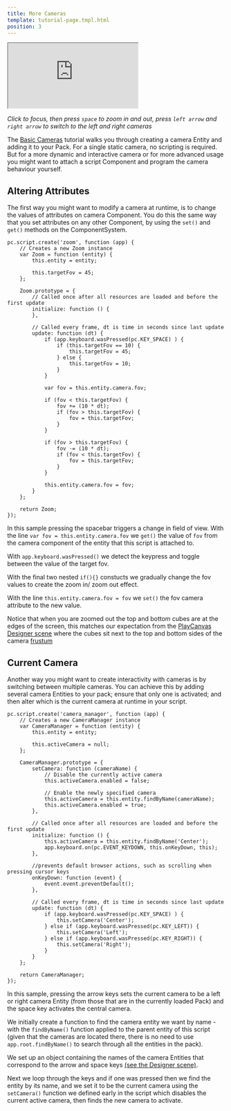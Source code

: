 ```yaml
---
title: More Cameras
template: tutorial-page.tmpl.html
position: 3
---
```


<iframe src="http://apps.playcanvas.com/playcanvas/tutorials/more_cameras?overlay=false" ></iframe>

*Click to focus, then press `space` to zoom in and out, press `left arrow` and `right arrow` to switch to the left and right cameras*

The [Basic Cameras][1] tutorial walks you through creating a camera Entity and adding it to your Pack. For a single static camera, no scripting is required. But for a more dynamic and interactive camera or for more advanced usage you might want to attach a script Component and program the camera behaviour yourself.

## Altering Attributes

The first way you might want to modify a camera at runtime, is to change the values of attributes on camera Component. You do this the same way that you set attributes on any other Component, by using the `set()` and `get()`
methods on the ComponentSystem.

~~~javascript~~~
pc.script.create('zoom', function (app) {
    // Creates a new Zoom instance
    var Zoom = function (entity) {
        this.entity = entity;

        this.targetFov = 45;
    };

    Zoom.prototype = {
        // Called once after all resources are loaded and before the first update
        initialize: function () {
        },

        // Called every frame, dt is time in seconds since last update
        update: function (dt) {
            if (app.keyboard.wasPressed(pc.KEY_SPACE) ) {
                if (this.targetFov == 10) {
                    this.targetFov = 45;
                } else {
                    this.targetFov = 10;
                }
            }

            var fov = this.entity.camera.fov;

            if (fov < this.targetFov) {
                fov += (10 * dt);
                if (fov > this.targetFov) {
                    fov = this.targetFov;
                }
            }

            if (fov > this.targetFov) {
                fov -= (10 * dt);
                if (fov < this.targetFov) {
                    fov = this.targetFov;
                }
            }

            this.entity.camera.fov = fov;
        }
    };

    return Zoom;
});
~~~

In this sample pressing the spacebar triggers a change in field of view. With the line `var fov = this.entity.camera.fov` we `get()` the value of `fov` from the camera component of the entity that this script is attached to.

With `app.keyboard.wasPressed()` we detect the keypress and toggle between the value of the target fov.

With the final two nested `if(){}` constucts we gradually change the fov values to create the zoom in/ zoom out effect.

With the line `this.entity.camera.fov = fov` we `set()` the fov camera attribute to the new value.

Notice that when you are zoomed out the top and bottom cubes are at the edges of the screen, this matches our expectation from the [PlayCanvas Designer scene][3] where the cubes sit next to the
top and bottom sides of the camera [frustum][2]

## Current Camera

Another way you might want to create interactivity with cameras is by switching between multiple cameras. You can achieve this by adding several camera Entities to your pack; ensure that only one is activated; and then alter which is the current camera at runtime in your script.

~~~javascript~~~
pc.script.create('camera_manager', function (app) {
    // Creates a new CameraManager instance
    var CameraManager = function (entity) {
        this.entity = entity;

        this.activeCamera = null;
    };

    CameraManager.prototype = {
        setCamera: function (cameraName) {
            // Disable the currently active camera
            this.activeCamera.enabled = false;

            // Enable the newly specified camera
            this.activeCamera = this.entity.findByName(cameraName);
            this.activeCamera.enabled = true;
        },

        // Called once after all resources are loaded and before the first update
        initialize: function () {
            this.activeCamera = this.entity.findByName('Center');
            app.keyboard.on(pc.EVENT_KEYDOWN, this.onKeyDown, this);
        },

        //prevents default browser actions, such as scrolling when pressing cursor keys
        onKeyDown: function (event) {
            event.event.preventDefault();
        },

        // Called every frame, dt is time in seconds since last update
        update: function (dt) {
            if (app.keyboard.wasPressed(pc.KEY_SPACE) ) {
                this.setCamera('Center');
            } else if (app.keyboard.wasPressed(pc.KEY_LEFT)) {
                this.setCamera('Left');
            } else if (app.keyboard.wasPressed(pc.KEY_RIGHT)) {
                this.setCamera('Right');
            }
        }
    };

    return CameraManager;
});
~~~

In this sample, pressing the arrow keys sets the current camera to be a left or right camera Entity (from those that are in the currently loaded Pack) and the space key activates the central camera.

We initially  create a function to find the camera entity we want by name - with the `findByName()` function applied to the parent entity of this script (given that the cameras are located there, there is no need to use `app.root.findByName()` to search through all the entities in the pack).

We set up an object containing the names of the camera Entities that correspond to the arrow and space keys [(see the Designer scene)][3].

Next we loop through the keys and if one was pressed then we find the entity by its name, and we set it to be the current camera using the `setCamera()` function we defined early in the script which disables the current active camera, then finds the new camera to activate.

[1]: /tutorials/beginner/basic-cameras/
[2]: https://en.wikipedia.org/wiki/Frustum
[3]: http://playcanvas.com/designer/186/scene/329672
